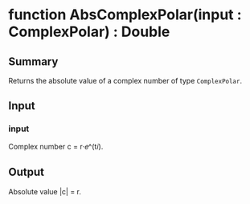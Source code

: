 # function AbsComplexPolar(input : ComplexPolar) : Double

## Summary
Returns the absolute value of a complex number of type
`ComplexPolar`.

## Input
### input
Complex number c = r⋅𝑒^(t𝑖).

## Output
Absolute value |c| = r.
